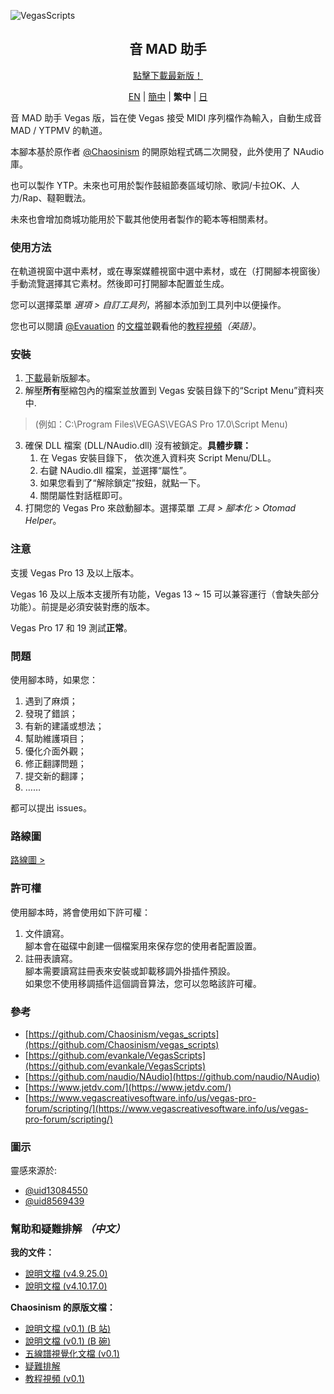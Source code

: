 ![VegasScripts](https://github.com/otomad/VegasScripts/blob/winform/banner.png?raw=true)
<h2 align="center">音 MAD 助手</h2>
<div align="center">
	<p><a href="https://github.com/otomad/VegasScripts/releases/latest">點擊下載最新版！</a></p>
	<p>
		<a href="README.md">EN</a> |
		<a href="README_zh-CN.md">簡中</a> |
		<strong>繁中</strong> |
		<a href="README_ja-JP.md">日</a>
	</p>
</div>

音 MAD 助手 Vegas 版，旨在使 Vegas 接受 MIDI 序列檔作為輸入，自動生成音 MAD / YTPMV 的軌道。

本腳本基於原作者 [@Chaosinism](https://github.com/Chaosinism) 的開原始程式碼二次開發，此外使用了 NAudio 庫。

也可以製作 YTP。未來也可用於製作鼓組節奏區域切除、歌詞/卡拉OK、人力/Rap、韃靼戰法。

未來也會增加商城功能用於下載其他使用者製作的範本等相關素材。

### 使用方法
在軌道視窗中選中素材，或在專案媒體視窗中選中素材，或在（打開腳本視窗後）手動流覽選擇其它素材。然後即可打開腳本配置並生成。

您可以選擇菜單 *選項 > 自訂工具列*，將腳本添加到工具列中以便操作。

您也可以閱讀 [@Evauation](https://github.com/Evauation) 的[文檔](https://docs.google.com/document/d/1PEkh0_WFDLUAYGD-YzIDNXUQiAKqogEvpuRQhfqz9ng/edit)並觀看他的[教程視頻](https://www.youtube.com/watch?v=8vSpzgL_86A)*（英語）*。

### 安裝
1. [下載](https://github.com/otomad/VegasScripts/releases/latest)最新版腳本。
2. 解壓**所有**壓縮包內的檔案並放置到 Vegas 安裝目錄下的“Script Menu”資料夾中.
> (例如：C:\Program Files\VEGAS\VEGAS Pro 17.0\Script Menu)
3. 確保 DLL 檔案 (DLL/NAudio.dll) 沒有被鎖定。**具體步驟：**
	1. 在 Vegas 安裝目錄下， 依次進入資料夾 Script Menu/DLL。
	2. 右鍵 NAudio.dll 檔案，並選擇“屬性”。
	3. 如果您看到了“解除鎖定”按鈕，就點一下。
	4. 關閉屬性對話框即可。
4. 打開您的 Vegas Pro 來啟動腳本。選擇菜單 *工具 > 腳本化 > Otomad Helper*。

### **注意**
支援 Vegas Pro 13 及以上版本。

Vegas 16 及以上版本支援所有功能，Vegas 13 ~ 15 可以兼容運行（會缺失部分功能）。前提是必須安裝對應的版本。

Vegas Pro 17 和 19 測試**正常**。

### 問題
使用腳本時，如果您：
1. 遇到了麻煩；
2. 發現了錯誤；
3. 有新的建議或想法；
4. 幫助維護項目；
5. 優化介面外觀；
6. 修正翻譯問題；
7. 提交新的翻譯；
8. ……

都可以提出 issues。

### 路線圖
[路線圖 >](ROADMAP.md)

### 許可權
使用腳本時，將會使用如下許可權：
1. 文件讀寫。<br />
	腳本會在磁碟中創建一個檔案用來保存您的使用者配置設置。
2. 註冊表讀寫。<br />
	腳本需要讀寫註冊表來安裝或卸載移調外掛插件預設。<br />
	如果您不使用移調插件這個調音算法，您可以忽略該許可權。

### 參考
* [https://github.com/Chaosinism/vegas_scripts](https://github.com/Chaosinism/vegas_scripts)
* [https://github.com/evankale/VegasScripts](https://github.com/evankale/VegasScripts)
* [https://github.com/naudio/NAudio](https://github.com/naudio/NAudio)
* [https://www.jetdv.com/](https://www.jetdv.com/)
* [https://www.vegascreativesoftware.info/us/vegas-pro-forum/scripting/](https://www.vegascreativesoftware.info/us/vegas-pro-forum/scripting/)

### 圖示
靈感來源於:
* [@uid13084550](https://space.bilibili.com/13084550)
* [@uid8569439](https://space.bilibili.com/8569439)

### 幫助和疑難排解 *（中文）*
**我的文件：**
* [說明文檔 (v4.9.25.0)](https://www.bilibili.com/read/cv13335178)
* [說明文檔 (v4.10.17.0)](https://www.bilibili.com/read/cv13614419)

**Chaosinism 的原版文檔：**
* [說明文檔 (v0.1) (B 站)](https://www.bilibili.com/read/cv392013)
* [說明文檔 (v0.1) (B 碗)](https://bowlroll.net/user/261124)
* [五線譜視覺化文檔 (v0.1)](https://www.bilibili.com/read/cv1027442)
* [疑難排解](https://www.bilibili.com/read/cv495309)
* [教程視頻 (v0.1)](https://www.bilibili.com/video/av22226321)
